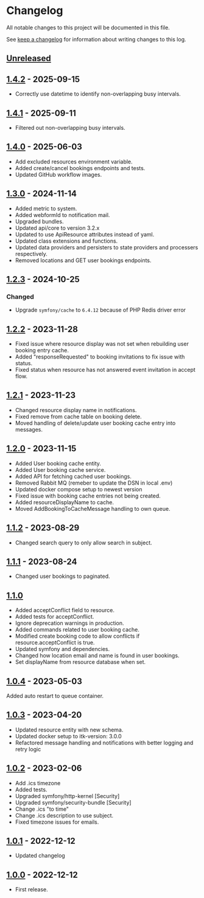 <!-- markdownlint-configure-file { "blanks-around-headers": { "lines_below": 0 } } -->
<!-- markdownlint-configure-file { "blanks-around-lists": false } -->

# Changelog

All notable changes to this project will be documented in this file.

See [keep a changelog](https://keepachangelog.com/en/1.0.0/) for information about writing changes to this log.

## [Unreleased]

## [1.4.2] - 2025-09-15

- Correctly use datetime to identify non-overlapping busy intervals.

## [1.4.1] - 2025-09-11

- Filtered out non-overlapping busy intervals.

## [1.4.0] - 2025-06-03

- Add excluded resources environment variable.
- Added create/cancel bookings endpoints and tests.
- Updated GitHub workflow images.

## [1.3.0] - 2024-11-14

- Added metric to system.
- Added webformId to notification mail.
- Upgraded bundles.
- Updated api/core to version 3.2.x
- Updated to use ApiResource attributes instead of yaml.
- Updated class extensions and functions.
- Updated data providers and persisters to state providers and processers respectively.
- Removed locations and GET user bookings endpoints.

## [1.2.3] - 2024-10-25

### Changed

- Upgrade `symfony/cache` to `6.4.12` because of PHP Redis driver error

## [1.2.2] - 2023-11-28

- Fixed issue where resource display was not set when rebuilding user booking entry cache.
- Added "responseRequested" to booking invitations to fix issue with status.
- Fixed status when resource has not answered event invitation in accept flow.

## [1.2.1] - 2023-11-23

- Changed resource display name in notifications.
- Fixed remove from cache table on booking delete.
- Moved handling of delete/update user booking cache entry into messages.

## [1.2.0] - 2023-11-15

- Added User booking cache entity.
- Added User booking cache service.
- Added API for fetching cached user bookings.
- Removed Rabbit MQ (remeber to update the DSN in local .env)
- Updated docker compose setup to newest version
- Fixed issue with booking cache entries not being created.
- Added resourceDisplayName to cache.
- Moved AddBookingToCacheMessage handling to own queue.

## [1.1.2] - 2023-08-29

- Changed search query to only allow search in subject.

## [1.1.1] - 2023-08-24

- Changed user bookings to paginated.

## [1.1.0]

- Added acceptConflict field to resource.
- Added tests for acceptConflict.
- Ignore deprecation warnings in production.
- Added commands related to user booking cache.
- Modified create booking code to allow conflicts if resource.acceptConflict is true.
- Updated symfony and dependencies.
- Changed how location email and name is found in user bookings.
- Set displayName from resource database when set.

## [1.0.4] - 2023-05-03

Added auto restart to queue container.

## [1.0.3] - 2023-04-20

- Updated resource entity with new schema.
- Updated docker setup to itk-version: 3.0.0
- Refactored message handling and notifications with better logging and retry logic

## [1.0.2] - 2023-02-06

- Add .ics timezone
- Added tests.
- Upgraded symfony/http-kernel [Security]
- Upgraded symfony/security-bundle [Security]
- Change .ics "to time"
- Change .ics description to use subject.
- Fixed timezone issues for emails.

## [1.0.1] - 2022-12-12

- Updated changelog

## [1.0.0] - 2022-12-12

- First release.

[Unreleased]: https://github.com/itk-dev/book_aarhus/compare/1.4.2...HEAD
[1.4.2]: https://github.com/itk-dev/book_aarhus/compare/1.4.1...1.4.2
[1.4.1]: https://github.com/itk-dev/book_aarhus/compare/1.4.0...1.4.1
[1.4.0]: https://github.com/itk-dev/book_aarhus/compare/1.3.0...1.4.0
[1.3.0]: https://github.com/itk-dev/book_aarhus/compare/1.2.3...1.3.0
[1.2.3]: https://github.com/itk-dev/book_aarhus/compare/1.2.2...1.2.3
[1.2.2]: https://github.com/itk-dev/book_aarhus/compare/1.2.1...1.2.2
[1.2.1]: https://github.com/itk-dev/book_aarhus/compare/1.2.0...1.2.1
[1.2.0]: https://github.com/itk-dev/book_aarhus/compare/1.1.2...1.2.0
[1.1.2]: https://github.com/itk-dev/book_aarhus/compare/1.1.1...1.1.2
[1.1.1]: https://github.com/itk-dev/book_aarhus/compare/1.1.0...1.1.1
[1.1.0]: https://github.com/itk-dev/book_aarhus/compare/1.0.4...1.1.0
[1.0.4]: https://github.com/itk-dev/book_aarhus/compare/1.0.3...1.0.4
[1.0.3]: https://github.com/itk-dev/book_aarhus/compare/1.0.2...1.0.3
[1.0.2]: https://github.com/itk-dev/book_aarhus/compare/1.0.1...1.0.2
[1.0.1]: https://github.com/itk-dev/book_aarhus/compare/1.0.0...1.0.1
[1.0.0]: https://github.com/itk-dev/book_aarhus/releases/tag/1.0.0
